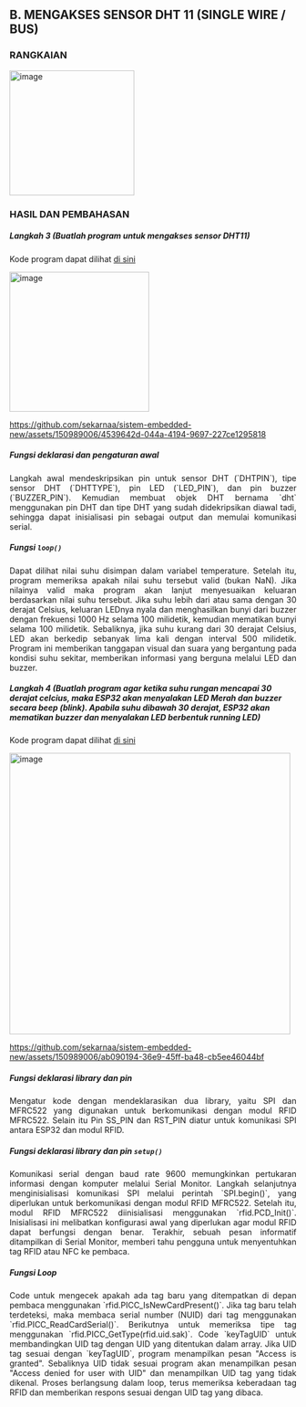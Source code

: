 ## B. MENGAKSES SENSOR DHT 11 (SINGLE WIRE / BUS)
### RANGKAIAN
<img width="219" alt="image" src="https://github.com/sekarnaa/sistem-embedded-new/assets/150989006/030a6da7-7109-4225-aaa3-176b64b66344">

### HASIL DAN PEMBAHASAN
##### Langkah 3 (Buatlah program untuk mengakses sensor DHT11)
Kode program dapat dilihat <a href="https://github.com/sekarnaa/sistem-embedded-new/blob/55210fd5bbbe949ac6cd94de6869bb9441b3c0f9/Laporan%202/B3.ino">di sini</a>
  
  <img width="245" alt="image" src="https://github.com/sekarnaa/sistem-embedded-new/assets/150989006/c77a2030-4247-4aa2-8a7d-88fde86bcbfe">


https://github.com/sekarnaa/sistem-embedded-new/assets/150989006/4539642d-044a-4194-9697-227ce1295818


  ##### *Fungsi deklarasi dan pengaturan awal*
<p align="justify"> Langkah awal mendeskripsikan pin untuk sensor DHT (`DHTPIN`), tipe sensor DHT (`DHTTYPE`), pin LED (`LED_PIN`), dan pin buzzer (`BUZZER_PIN`). Kemudian membuat objek DHT bernama `dht` menggunakan pin DHT dan tipe DHT yang sudah didekripsikan diawal tadi, sehingga dapat inisialisasi pin sebagai output dan memulai komunikasi serial.</p>
  
  ##### *Fungsi `loop()`*
<p align="justify">Dapat dilihat nilai suhu disimpan dalam variabel temperature. Setelah itu, program memeriksa apakah nilai suhu tersebut valid (bukan NaN). Jika nilainya valid maka program akan lanjut menyesuaikan keluaran berdasarkan nilai suhu tersebut. Jika suhu lebih dari atau sama dengan 30 derajat Celsius, keluaran LEDnya nyala dan menghasilkan bunyi dari buzzer dengan frekuensi 1000 Hz selama 100 milidetik, kemudian mematikan bunyi selama 100 milidetik. Sebaliknya, jika suhu kurang dari 30 derajat Celsius, LED akan berkedip sebanyak lima kali dengan interval 500 milidetik. Program ini memberikan tanggapan visual dan suara yang bergantung pada kondisi suhu sekitar, memberikan informasi yang berguna melalui LED dan buzzer.</p>
  
  ##### Langkah 4 (Buatlah program agar ketika suhu rungan mencapai 30 derajat celcius, maka ESP32 akan menyalakan LED Merah dan buzzer secara beep (blink). Apabila suhu dibawah 30 derajat, ESP32 akan mematikan buzzer dan menyalakan LED berbentuk running LED)
Kode program dapat dilihat <a href="https://github.com/sekarnaa/sistem-embedded-new/blob/43e124dbe669d46d4c28fa0b99c1160dfd99221c/Laporan%202/B4.ino">di sini</a>
  
  <img width="493" alt="image" src="https://github.com/sekarnaa/sistem-embedded-new/assets/150989006/bf40ffeb-c11b-4023-aaae-eee1b98db593">



https://github.com/sekarnaa/sistem-embedded-new/assets/150989006/ab090194-36e9-45ff-ba48-cb5ee46044bf


  ##### *Fungsi deklarasi library dan pin*
<p align="justify">Mengatur kode dengan mendeklarasikan dua library, yaitu SPI dan MFRC522 yang digunakan untuk berkomunikasi dengan modul RFID MFRC522. Selain itu Pin SS_PIN dan RST_PIN diatur untuk komunikasi SPI antara ESP32 dan modul RFID.</p>

  ##### *Fungsi deklarasi library dan pin `setup()`*
<p align="justify">Komunikasi serial dengan baud rate 9600 memungkinkan pertukaran informasi dengan komputer melalui Serial Monitor. Langkah selanjutnya menginisialisasi komunikasi SPI melalui perintah `SPI.begin()`, yang diperlukan untuk berkomunikasi dengan modul RFID MFRC522. Setelah itu, modul RFID MFRC522 diinisialisasi menggunakan `rfid.PCD_Init()`. Inisialisasi ini melibatkan konfigurasi awal yang diperlukan agar modul RFID dapat berfungsi dengan benar. Terakhir, sebuah pesan informatif ditampilkan di Serial Monitor, memberi tahu pengguna untuk menyentuhkan tag RFID atau NFC ke pembaca. </p>

  ##### *Fungsi Loop*
<p align="justify">Code untuk mengecek apakah ada tag baru yang ditempatkan di depan pembaca menggunakan `rfid.PICC_IsNewCardPresent()`. Jika tag baru telah terdeteksi, maka membaca serial number (NUID) dari tag menggunakan `rfid.PICC_ReadCardSerial()`. Berikutnya untuk memeriksa tipe tag menggunakan `rfid.PICC_GetType(rfid.uid.sak)`. Code `keyTagUID` untuk membandingkan UID tag dengan UID yang ditentukan dalam array. Jika UID tag sesuai dengan `keyTagUID`, program menampilkan pesan "Access is granted". Sebaliknya UID tidak sesuai program akan menampilkan pesan "Access denied for user with UID" dan menampilkan UID tag yang tidak dikenal. Proses berlangsung dalam loop, terus memeriksa keberadaan tag RFID dan memberikan respons sesuai dengan UID tag yang dibaca. </p>
